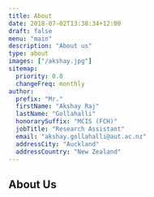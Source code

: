 ```yaml
---
title: About
date: 2018-07-02T13:38:34+12:00
draft: false
menu: "main"
description: "About us"
type: about
images: ["/akshay.jpg"]
sitemap:
  priority: 0.8
  changeFreq: monthly
author:
  prefix: "Mr."
  firstName: "Akshay Raj"
  lastName: "Gollahalli"
  honorarySuffix: "MCIS (FCH)"
  jobTitle: "Research Assistant"
  email: "akshay.gollahalli@aut.ac.nz"
  addressCity: "Auckland"
  addressCountry: "New Zealand"
---
```


## About Us

